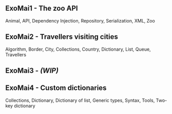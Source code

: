 ## ExoMai1 - The zoo API
Animal, API, Dependency Injection, Repository, Serialization, XML, Zoo

## ExoMai2 - Travellers visiting cities
Algorithm, Border, City, Collections, Country, Dictionary, List, Queue, Travellers

## ExoMai3 - _(WIP)_

## ExoMai4 - Custom dictionaries
Collections, Dictionary, Dictionary of list, Generic types, Syntax, Tools, Two-key dictionary